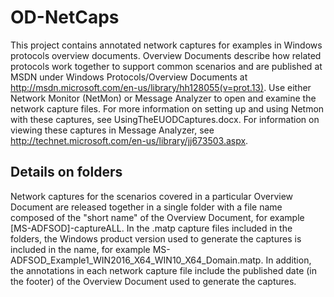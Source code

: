 # OD-NetCaps
This project contains annotated network captures for examples in Windows protocols overview documents. 
Overview Documents describe how related protocols work together to support common scenarios and are published at MSDN under 
Windows Protocols/Overview Documents at http://msdn.microsoft.com/en-us/library/hh128055(v=prot.13). 
Use either Network Monitor (NetMon) or Message Analyzer to open and examine the network capture files. 
For more information on setting up and using Netmon with these captures, see  UsingTheEUODCaptures.docx. 
For information on viewing these captures in Message Analyzer, see http://technet.microsoft.com/en-us/library/jj673503.aspx.

## Details on folders
Network captures for the scenarios covered in a particular Overview Document are released together in a single folder with a 
file name composed of the "short name" of the Overview Document, for example [MS-ADFSOD]-captureALL. 
In the .matp capture files included in the folders, the Windows product version used to generate the captures is included in the name, 
for example MS-ADFSOD_Example1_WIN2016_X64_WIN10_X64_Domain.matp. 
In addition, the annotations in each network capture file include the published date (in the footer) of the Overview Document used to 
generate the captures.
